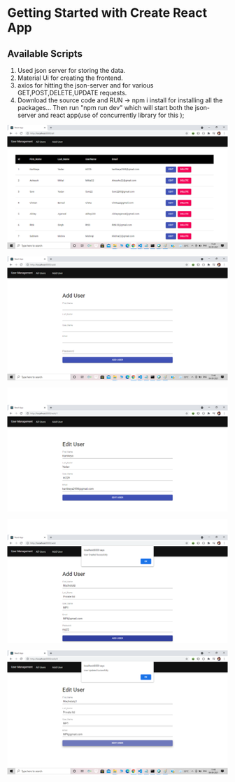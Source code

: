 # Getting Started with Create React App



## Available Scripts
1. Used json server for storing the data.
2. Material Ui for creating the frontend.
3. axios for hitting the json-server and for various GET,POST,DELETE,UPDATE requests.
4. Download the source code and RUN -> npm i install for installing all the packages... Then run "npm run dev" which will start both the json-server and react app(use of concurrently library for this );

 ![All Users](/images/machstatz1.png)
 
 ![Add Users](/images/machstatz2.png)
 
 ![ms](/images/machstatz3.png)
 
 ![ms1](/images/machstatz4.png)
 
 ![ms2](/images/machstatz5.png)
 
